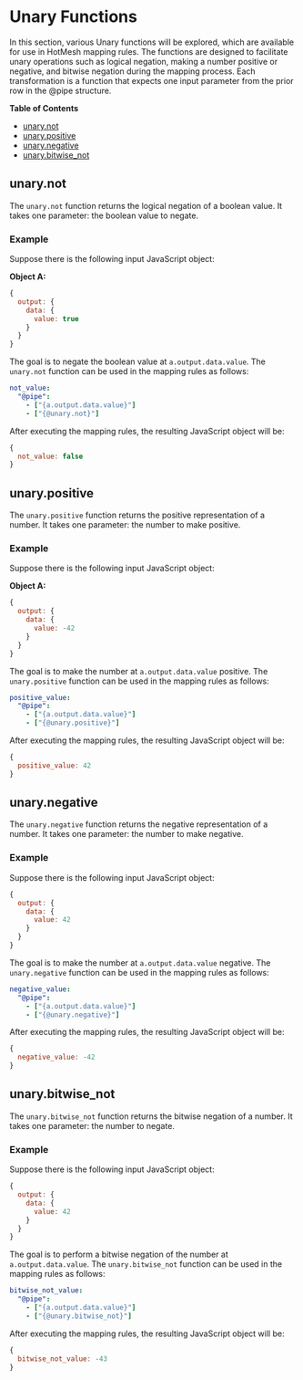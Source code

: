# Unary Functions

In this section, various Unary functions will be explored, which are available for use in HotMesh mapping rules. The functions are designed to facilitate unary operations such as logical negation, making a number positive or negative, and bitwise negation during the mapping process. Each transformation is a function that expects one input parameter from the prior row in the @pipe structure.

**Table of Contents**
- [unary.not](#unarynot)
- [unary.positive](#unarypositive)
- [unary.negative](#unarynegative)
- [unary.bitwise_not](#unarybitwise_not)

## unary.not

The `unary.not` function returns the logical negation of a boolean value. It takes one parameter: the boolean value to negate.

### Example

Suppose there is the following input JavaScript object:

**Object A:**
```javascript
{
  output: {
    data: {
      value: true
    }
  }
}
```

The goal is to negate the boolean value at `a.output.data.value`. The `unary.not` function can be used in the mapping rules as follows:

```yaml
not_value:
  "@pipe":
    - ["{a.output.data.value}"]
    - ["{@unary.not}"]
```

After executing the mapping rules, the resulting JavaScript object will be:

```javascript
{
  not_value: false
}
```

## unary.positive

The `unary.positive` function returns the positive representation of a number. It takes one parameter: the number to make positive.

### Example

Suppose there is the following input JavaScript object:

**Object A:**
```javascript
{
  output: {
    data: {
      value: -42
    }
  }
}
```

The goal is to make the number at `a.output.data.value` positive. The `unary.positive` function can be used in the mapping rules as follows:

```yaml
positive_value:
  "@pipe":
    - ["{a.output.data.value}"]
    - ["{@unary.positive}"]
```

After executing the mapping rules, the resulting JavaScript object will be:

```javascript
{
  positive_value: 42
}
```

## unary.negative

The `unary.negative` function returns the negative representation of a number. It takes one parameter: the number to make negative.

### Example

Suppose there is the following input JavaScript object:

```javascript
{
  output: {
    data: {
      value: 42
    }
  }
}
```

The goal is to make the number at `a.output.data.value` negative. The `unary.negative` function can be used in the mapping rules as follows:

```yaml
negative_value:
  "@pipe":
    - ["{a.output.data.value}"]
    - ["{@unary.negative}"]
```

After executing the mapping rules, the resulting JavaScript object will be:

```javascript
{
  negative_value: -42
}
```

## unary.bitwise_not

The `unary.bitwise_not` function returns the bitwise negation of a number. It takes one parameter: the number to negate.

### Example

Suppose there is the following input JavaScript object:

```javascript
{
  output: {
    data: {
      value: 42
    }
  }
}
```

The goal is to perform a bitwise negation of the number at `a.output.data.value`. The `unary.bitwise_not` function can be used in the mapping rules as follows:

```yaml
bitwise_not_value:
  "@pipe":
    - ["{a.output.data.value}"]
    - ["{@unary.bitwise_not}"]
```

After executing the mapping rules, the resulting JavaScript object will be:

```javascript
{
  bitwise_not_value: -43
}
```